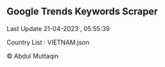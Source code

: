 

## Google Trends Keywords Scraper 
 
Last Update 21-04-2023 , 05:55:39

Country List :
VIETNAM.json



© Abdul Muttaqin 

